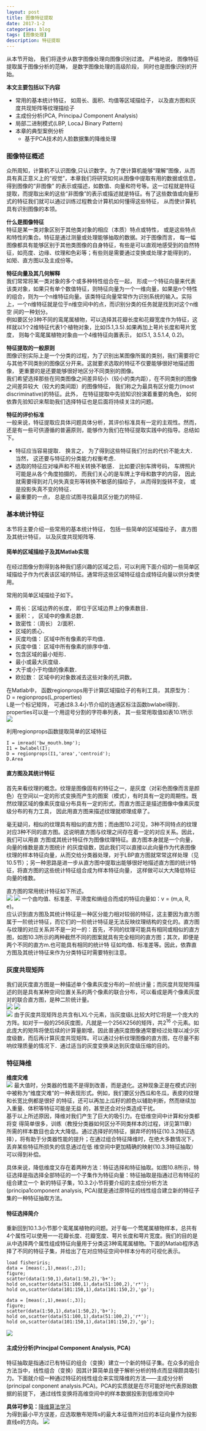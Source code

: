 ```yaml
---
layout: post
title: 图像特征提取
date: 2017-1-2
categories: blog
tags: [图像处理]
description: 特征提取
---
```


从本节开始， 我们将逐步从数字图像处理向图像识别过渡。 严格地说， 图像特征提取属于图像分析的范畴， 是数字图像处理的高级阶段， 同时也是图像识别的开始。

**本文主要包括以下内容**       

- 常用的基本统计特征， 如周长、面积、均值等区域描绘子， 以及直方图和灰度共现矩阵等纹理描绘子
- 主成份分析(PCA, PrincipaJ Component Analysis)
- 局部二进制模式(LBP, LocaJ Binary Pattern)
- 本章的典型案例分析
  + 基于PCA技术的人脸数据集的降维处理

### 图像特征概述    
众所周知，计算机不认识图像,只认识数字。为了使计算机能够“理解”图像，从而具有真正意义上的“视觉”，本章我们将研究如何从图像中提取有用的数据或信息，得到图像的“非图像” 的表示或描述，如数值、向量和符号等。这一过程就是特征提取，而提取出来的这些“非图像”的表示或描述就是特征。有了这些数值或向量形式的特征我们就可以通过训练过程教会计算机如何懂得这些特征， 从而使计算机具有识别图像的本领。      

**什么是图像特征**        
特征是某一类对象区别于其他类对象的相应（本质）特点或特性， 或是这些特点和特性的集合。特征是通过测量或处理能够抽取的数据。对于图像而言， 每一幅图像都具有能够区别于其他类图像的自身特征，有些是可以直观地感受到的自然特征，如亮度、边缘、纹理和色彩等；有些则是需要通过变换或处理才能得到的， 如矩、直方图以及主成份等。          

**特征向量及其几何解释**     
我们常常将某一类对象的多个或多种特性组合在一起， 形成一个特征向量来代表该类对象，如果只有单个数值特征，则特征向量为一个一维向量，如果是n个特性
的组合，则为一个n维特征向量。该类特征向量常常作为识别系统的输入。实际上，一个n维特征就是位于n维空间中的点，而识别分类的任务就是找到对这个n维空
间的一种划分。     
例如要区分3种不同的鸾尾属植物，可以选择其花瓣长度和花瓣宽度作为特征，这样就以1个2维特征代表1个植物对象，比如(5.1,3.5).如果再加上萼片长度和萼片宽度， 则每个鸾尾属植物对象由一个4维特征向置表示， 如(5.1, 3.5.1.4, 0.2)。

**特征提取的一般原则**     
图像识别实际上是一个分类的过程，为了识别出某图像所属的类别，我们需要将它与其他不同类别的图像区分开来。这就要求选取的特征不仅要能够很好地描述图像， 更重要的是还要能够很好地区分不同类别的图像。         
我们希望选择那些在同类图像之间差异较小（较小的类内距），在不同类别的图像之间差异较大（较大的类间距）的图像特征， 我们称之为最具有区分能力(most discriminative)的特征。此外， 在特征提取中先验知识扮演着重要的角色， 如何依靠先验知识来帮助我们选择特征也是后面将持续关注的问题。   

**特征的评价标准**    
一般来说，特征提取应具体问题具体分析，其评价标准具有一定的主观性。然而，还是有一些可供遵循的普遍原则，能够作为我们在特征提取实践中的指导。总结如下。   

- 特征应当容易提取． 换言之， 为了得到这些特征我们付出的代价不能太大． 当然， 这还要与特征的分类能力权衡考虑．
- 选取的特征应对噪声和不相关转换不敏感． 比如要识别车牌号码， 车牌照片可能是从各个角度拍摄的， 而我们关心的是车牌上字母和数字的内容， 因此就需要得到对几何失真变形等转换不敏感的描绘子， 从而得到旋转不变， 或是投影失真不变的特征．       
- 最重要的一点， 总是应试图寻找最具区分能力的特征．     

### 基本统计特征     
本节将主要介绍一些常用的基本统计特征， 包括一些简单的区域描绘子， 直方图及其统计特征， 以及灰度共现矩阵等.         

#### 简单的区域描绘子及其Matlab实现     
在经过图像分割得到各种我们感兴趣的区域之后，可以利用下面介绍的一些简单区域描绘子作为代表该区域的特征。通常将这些区域特征组合成特征向量以供分类使用。          

常用的简单区域描绘子如下。

- 周长：区域边界的长度， 即位于区域边界上的像素数目．
- 面积：， 区域中的像素总数．
- 致密性：（周长） 2/面积．
- 区域的质心．
- 灰度均值： 区域中所有像素的平均值．
- 灰度中值： 区域中所有像素的排序中值．
- 包含区域的最小矩形．
- 最小或最大灰度级．
- 大于或小于均值的像素数．
- 欧拉数： 区域中的对象数减去这些对象的孔洞数。    

在Matlab中， 函数regionprops用于计算区域描绘子的有利工具， 其原型为：     
D = regionprops(L,properties)        
L是一个标记矩阵， 可通过8.3.4小节介绍的连通区标注函数bwlabel得到．       
properties可以是一个用逗号分割的字符串列表， 其一些常用取值如表10.1所示    
![](https://raw.githubusercontent.com/whuhan2013/myImage/master/dataImage/chapter10/p1.png)    

利用regionprops函数提取简单的区域特征     

```
I = imread('bw_mouth.bmp');
I1 = bwlabel(I);
D = regionprops(I1,'area','centroid');
D.Area
```

#### 直方图及其统计特征     
首先来看纹理的概念。纹理是图像固有的特征之一，是灰度（对彩色图像而言是颜色）在空间以一定的形式变换而产生的图案（模式），有时具有一定的周期性。既然纹理区域的像素灰度级分布具有一定的形式，而直方图正是描述图像中像素灰度级分布的有力工具， 因此用直方图来描述纹理就顺理成章了。        

毫无疑问，相似的纹理具有相似的直方图；而由图10.2可见，3种不同特点的纹理对应3种不同的直方图。这说明直方图与纹理之间存在着一定的对应关系。因此，我们可以用直 方图或其统计特征作为图像纹理特征。直方图本身就是一个向量，向量的维数是直方图统计 的灰度级数，因此我们可以直接以此向量作为代表图像纹理的样本特征向量，从而交给分类器处理，对于LBP直方图就常常这样处理（见10.5节）；另一种思路是进一步从直方图中提取出能够很好地描述直方图的统计特征，将直方图的这些统计特征组合成为样本特征向量， 这样做可以大大降低特征向量的维数。         

直方图的常用统计特征如下所述。     
![](https://raw.githubusercontent.com/whuhan2013/myImage/master/dataImage/chapter10/p2.png) 
![](https://raw.githubusercontent.com/whuhan2013/myImage/master/dataImage/chapter10/p3.png) 
一个由均值、标准差、平滑度和熵组合而成的特征向量如：v = (m,a, R, e)。          
应认识到直方图及其统计特征是一种区分能力相对较弱的特征，这主要因为直方图属于一阶统计特征，而它们的一阶统计特征是无法反映纹理结构的变化的。直方图与纹理的对应关系并不是一对一的：首先，不同的纹理可能具有相同或相似的直方图，如图10.3所示的两种截然不同的图案就具有完全相同的直方图；其次，即便是两个不同的直方m.也可能具有相同的统计特 征如均值、标准差等。因此，依靠直方图及其统计特征来作为分类特征时需要特别注意。

### 灰度共现矩阵      
我们说灰度直方图是一种描述单个像素灰度分布的一阶统计量；而灰度共现矩阵描述的则是具有某种空间位置关系的两个像素的联合分布，可以看成是两个像素灰度对的联合直方图，是种二阶统计量。      
![](https://raw.githubusercontent.com/whuhan2013/myImage/master/dataImage/chapter10/p4.png) 
![](https://raw.githubusercontent.com/whuhan2013/myImage/master/dataImage/chapter10/p5.png)     
![](https://raw.githubusercontent.com/whuhan2013/myImage/master/dataImage/chapter10/p6.png)
由于灰度共现矩阵总共含有LXL个元素，当灰度级L比较大时它将是一个庞大的方阵。如对于一般的256灰度图，凡就是一个256X256的矩阵，共$2^16$ 个元素。如此庞大的矩阵将使后续的计算量剧增。因此普通灰度图像通常要经过处理以减少灰度级数，而后再计算灰度共现矩阵。可以通过分析纹理图像的直方图，在尽量不影响纹理质量的情况下．通过适当的灰度变换来达到灰度级压缩的目的。      

### 特征降维     

**维度灾难**    
![](https://raw.githubusercontent.com/whuhan2013/myImage/master/dataImage/chapter10/p7.png)
最大值时，分类器的性能不是得到改善，而是退化。这种现象正是在模式识别中被称为“维度灾难”的一种表现形式。例如，我们要区分西瓜和冬瓜，表皮的纹理和长宽比例都是很好 的特征，还可以再加上瓜籽的颜色以辅助判断，然而继续加入重量、体积等特征可能是无益 的，甚至还会对分类造成干扰。     
基于以上所述原因，降维对我们产生了巨大的吸引力。在低维空间中计算和分类都将变 得简单很多，训练（教授分类器如何区分不同类样本的过程，详见第11章）所需的样本数目也会大大降低。通过选择好的特征，摒弃坏的特征(10.3.2特征选择），将有助于分类器性能的提升；在通过组合特征降维时，在绝大多数情况下，丢弃某些特征所损失的信息通过在低 维空间中更加精确的映射(10.3.3特征抽取）可以得到补偿。         

具体来说，降低维度又存在着两种方法：特征选择和特征抽取。如图10.8所示，特征选择是指选择全部特征的一个子集作为特征向量：特征抽取是指通过已有特征的组合建立一个 新的特征子集，10.3.2小节将要介绍的主成份分析方法(principa1component analysis, PCA)就是通过原特征的线性组合建立新的特征子集的一种特征抽取方法。         

#### 特征选择简介      
重新回到10.1.3小节那个鸾尾属植物的问题。对于每一个莺尾属植物样本，总共有4个属性可以使用一一花瓣长度、花瓣宽度、萼片长度和萼片宽度。我们的目的是从中选择两个属性组成特征向量用于分类这3种鸾尾属植物。下面的Matlab程序选择了不同的特征子集，并给出了在对应特征空间中样本分布的可视化表示。  

```
load fisheriris;
data = [meas(:,1),meas(:,2)];
figure;
scatter(data(1:50,1),data(1:50,2),'b+');
hold on,scatter(data(51:100,1),data(51:100,2),'r*');
hold on,scatter(data(101:150,1),data(101:150,2),'go');

data = [meas(:,1),meas(:,3)];
figure;
scatter(data(1:50,1),data(1:50,2),'b+');
hold on,scatter(data(51:100,1),data(51:100,2),'r*');
hold on,scatter(data(101:150,1),data(101:150,2),'go');
```
![](https://raw.githubusercontent.com/whuhan2013/myImage/master/dataImage/chapter10/p8.png)

#### 主成分分析(Princjpal Component Analysis, PCA)      
特征抽取是指通过已有特征的组合（变换）建立一个新的特征子集。在众多的组合方法当中，线性组合（变换）因其计算简单且便于解析分析的特点而显得颇具吸引力。下面就介绍一种通过特征的线性组合来实现降维的方法——主成分分析(principal conponent analysis.PCA)。PCA的实质就是在尽可能好地代表原始数据的前提下， 通过线性变换将高维空间中的样本数据投影到低维空间中       

**具体可参见：**[降维算法学习](http://whuhan2013.github.io/blog/2016/12/13/demension-reduction-learn/)      
为得到最小平方误差，应选取散布矩阵s的最大本征值所对应的本征向量作为投影直线e的方向。
![](https://raw.githubusercontent.com/whuhan2013/myImage/master/dataImage/chapter10/p9.png)    



